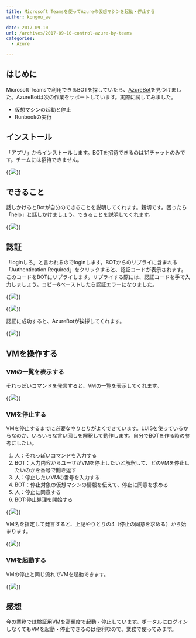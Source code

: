 ```yaml
---
title: Microsoft Teamsを使ってAzureの仮想マシンを起動・停止する
author: kongou_ae

date: 2017-09-10
url: /archives/2017-09-10-control-azure-by-teams
categories:
  - Azure

---
```


## はじめに

Microsoft Teamsで利用できるBOTを探していたら、[AzureBot](https://microsoft.github.io/AzureBot/)を見つけました。AzureBotは次の作業をサポートしています。実際に試してみました。

- 仮想マシンの起動と停止
- Runbookの実行

## インストール

「アプリ」からインストールします。BOTを招待できるのは1:1チャットのみです。チームには招待できません。

{{<img src="./../../images/2017-09-10-001.png">}}

## できること

話しかけるとBotが自分のできることを説明してくれます。親切です。困ったら「help」と話しかけましょう。できることを説明してくれます。

{{<img src="./../../images/2017-09-10-002.png">}}

## 認証

「loginしろ」と言われるのでloginします。BOTからのリプライに含まれる「Authentication Required」をクリックすると、認証コードが表示されます。このコードをBOTにリプライします。リプライする際には、認証コードを手で入力しましょう。コピー&ペーストしたら認証エラーになりました。

{{<img src="./../../images/2017-09-10-003.png">}}

{{<img src="./../../images/2017-09-10-004.png">}}

認証に成功すると、AzureBotが挨拶してくれます。

{{<img src="./../../images/2017-09-10-005.png">}}

## VMを操作する

### VMの一覧を表示する

それっぽいコマンドを発言すると、VMの一覧を表示してくれます。

{{<img src="./../../images/2017-09-10-006.png">}}

### VMを停止する

VMを停止するまでに必要なやりとりがよくできています。LUISを使っているからなのか、いろいろな言い回しを解釈して動作します。自分でBOTを作る時の参考にしたい。

1. 人：それっぽいコマンドを入力する
1. BOT：入力内容からユーザがVMを停止したいと解釈して、どのVMを停止したいのかを番号で聞き返す
1. 人：停止したいVMの番号を入力する
1. BOT：停止対象の仮想マシンの情報を伝えて、停止に同意を求める
1. 人：停止に同意する
1. BOT:停止処理を開始する

{{<img src="./../../images/2017-09-10-007.png">}}

VM名を指定して発言すると、上記やりとりの4（停止の同意を求める）から始まります。

{{<img src="./../../images/2017-09-10-009.png">}}

### VMを起動する

VMの停止と同じ流れでVMを起動できます。

{{<img src="./../../images/2017-09-10-008.png">}}

## 感想

今の業務では検証用VMを高頻度で起動・停止しています。ポータルにログインしなくてもVMを起動・停止できるのは便利なので、業務で使ってみます。
